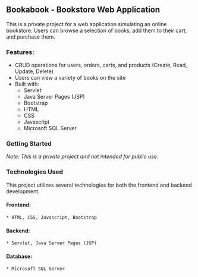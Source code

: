 ## Bookabook - Bookstore Web Application

This is a private project for a web application simulating an online bookstore. Users can browse a selection of books, add them to their cart, and purchase them.

### Features:

* CRUD operations for users, orders, carts, and products (Create, Read, Update, Delete)
* Users can view a variety of books on the site
* Built with:
    * Servlet
    * Java Server Pages (JSP)
    * Bootstrap
    * HTML
    * CSS
    * Javascript
    * Microsoft SQL Server

### Getting Started

*Note: This is a private project and not intended for public use.*

### Technologies Used

This project utilizes several technologies for both the frontend and backend development. 

#### Frontend:
    * HTML, CSS, Javascript, Bootstrap

#### Backend:
    * Servlet, Java Server Pages (JSP)

#### Database:
    * Microsoft SQL Server
